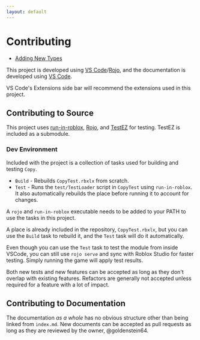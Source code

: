 ```yaml
---
layout: default
---
```

# Contributing

- [Adding New Types](new-types)

This project is developed using [VS Code](https://code.visualstudio.com/)/[Rojo](https://rojo.space), and the documentation is developed using [VS Code](https://code.visualstudio.com/).

VS Code's Extensions side bar will recommend the extensions used in this project.

## Contributing to Source

This project uses [run-in-roblox](https://github.com/rojo-rbx/run-in-roblox), [Rojo](https://rojo.space), and [TestEZ](https://github.com/Roblox/testez) for testing. TestEZ is included as a submodule.

### Dev Environment

Included with the project is a collection of tasks used for building and testing `Copy`.

* `Build` - Rebuilds `CopyTest.rbxlx` from scratch.
* `Test` - Runs the `test/TestLoader` script in `CopyTest` using `run-in-roblox`. It also automatically rebuilds the place before running it to account for changes.

A `rojo` and `run-in-roblox` executable needs to be added to your PATH to use the tasks in this project.

A place is already included in the repository, `CopyTest.rbxlx`, but you can use the `Build` task to rebuild it, and the `Test` task will do it automatically.

Even though you can use the `Test` task to test the module from inside VSCode, you can still use `rojo serve` and sync with Roblox Studio for faster testing. Simply running the game will apply test results.

Both new tests and new features can be accepted as long as they don't overlap with existing features. Refactors are generally not accepted unless required for a feature with a lot of impact.

## Contributing to Documentation

The documentation *as a whole* has no obvious structure other than being linked from `index.md`. New documents can be accepted as pull requests as long as they are reviewed by the owner, @goldenstein64.
